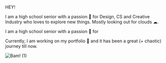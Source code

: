 HEY!

I am a high school senior with a passion 🫠 for
Design, CS and Creative Industry who
loves to explore new things.
Mostly looking out for clouds ☁.
<p>I am a high school senior with a passion 🫠 for</p>

Currently, I am working on my portfolio 🥳 and
it has been a great (+ chaotic) journey till now.

![Bam! (1)](https://github.com/mesaumya/mesaumya/assets/71837373/99d97806-32d6-4b5f-86db-52a8560e5f47)

